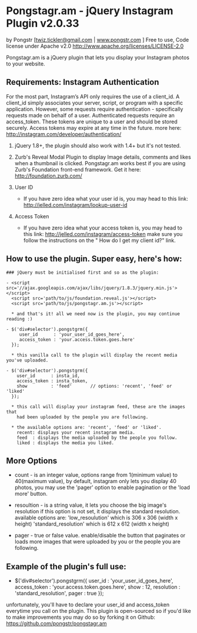 Pongstagr.am - jQuery Instagram Plugin v2.0.33
==============================================
by Pongstr [twiz.tickler@gmail.com | www.pongstr.com ]
Free to use, Code license under Apache v2.0
http://www.apache.org/licenses/LICENSE-2.0

Pongstagr.am is a jQuery plugin that lets you display your Instagram photos to your website.

## Requirements: Instagram Authentication
For the most part, Instagram’s API only requires the use of a client_id. A client_id simply associates your server, script, or program with a specific application. However, some requests require authentication - specifically requests made on behalf of a user. Authenticated requests require an access_token. These tokens are unique to a user and should be stored securely. Access tokens may expire at any time in the future. more here: http://instagram.com/developer/authentication/
  
  1. jQuery 1.8+, the plugin should also work with 1.4+ but it's not tested.
  
  2. Zurb's Reveal Modal Plugin to display Image details, comments and likes when
     a thumbnail is clicked. Pongstagr.am works best if you are using Zurb's 
     Foundation front-end framework. Get it here: http://foundation.zurb.com/ 
  
  3. User ID
     - If you have zero idea what your user id is, you may head to this link:
       http://jelled.com/instagram/lookup-user-id 
  
  4. Access Token
     - If you have zero idea what your access token is, you may head to this
       link: http://jelled.com/instagram/access-token make sure you follow 
       the instructions on the " How do I get my client id?" link. 
       
  ## How to use the plugin. Super easy, here's how:
  
    ### jQuery must be initialised first and so as the plugin:
    
    - <script src='//ajax.googleapis.com/ajax/libs/jquery/1.8.3/jquery.min.js'></script>
      <script src='path/to/js/foundation.reveal.js'></script>
      <script src='path/to/js/pongstagr.am.js'></script>
      
      * and that's it! all we need now is the plugin, you may continue reading :)
  
    - $('div#selector').pongstgrm({
         user_id      : 'your_user_id_goes_here',
         access_token : 'your.access.token.goes.here'
      });
      
      * this vanilla call to the plugin will display the recent media you've uploaded.
      
    - $('div#selector').pongstgrm({
        user_id      : insta_id,
        access_token : insta_token,
        show         : 'feed'       // options: 'recent', 'feed' or  'liked'
      }); 
      
      * this call will display your instagram feed, these are the images that
        had been uploaded by the people you are following.
        
      * the available options are: 'recent', 'feed' or 'liked'.
        recent: displays your recent instagram media.
        feed  : displays the media uploaded by the people you follow.
        liked : displays the media you liked.
  
  ## More Options
  
  * count - is an integer value, options range from 1(minimum value) to 40(maximum value),
            by default, instagram only lets you display 40 photos, you may use the 'pager'
            option to enable pagination or the 'load more' button.
            
  * resoultion - is a string value, it lets you choose the big image's resolution 
                 if this option is not set, it displays the standard resolution. available options are: 
                 'low_resoulution' which is 306 x 306 (width x height)
                 'standard_resolution' which is 612 x 612 (width x height)
                 
  * pager - true or false value. enable/disable the button that paginates or loads
            more images that were uploaded by you or the people you are following.
            
  ## Example of the plugin's full use:
  
  - $('div#selector').pongstgrm({
       user_id      : 'your_user_id_goes_here',
       access_token : 'your.access.token.goes.here',
       show         : 12,
       resolution   : 'standard_resolution',
       pager        : true
    });
    
unfortunately, you'll have to declare your user_id and access_token everytime
you call on the plugin. This plugin is open-sourced so if you'd like to make
improvements you may do so by forking it on Github: https://github.com/pongstr/pongstagr.am